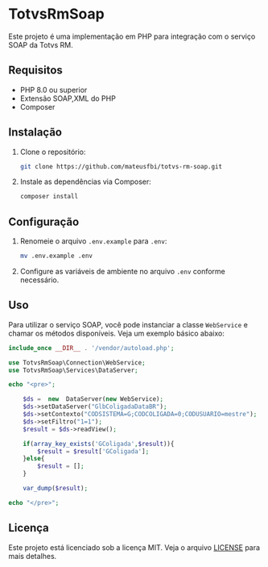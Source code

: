 # TotvsRmSoap

Este projeto é uma implementação em PHP para integração com o serviço SOAP da Totvs RM.

## Requisitos

- PHP 8.0 ou superior
- Extensão SOAP,XML do PHP
- Composer

## Instalação

1. Clone o repositório:
    ```sh
    git clone https://github.com/mateusfbi/totvs-rm-soap.git
    ```
2. Instale as dependências via Composer:
    ```sh
    composer install
    ```

## Configuração

1. Renomeie o arquivo `.env.example` para `.env`:
    ```sh
    mv .env.example .env
    ```
2. Configure as variáveis de ambiente no arquivo `.env` conforme necessário.

## Uso

Para utilizar o serviço SOAP, você pode instanciar a classe `WebService` e chamar os métodos disponíveis. Veja um exemplo básico abaixo:

```php
include_once __DIR__ . '/vendor/autoload.php';

use TotvsRmSoap\Connection\WebService;
use TotvsRmSoap\Services\DataServer;

echo "<pre>";

    $ds =  new  DataServer(new WebService);
    $ds->setDataServer("GlbColigadaDataBR");
    $ds->setContexto("CODSISTEMA=G;CODCOLIGADA=0;CODUSUARIO=mestre");
    $ds->setFiltro("1=1");
    $result = $ds->readView();

    if(array_key_exists('GColigada',$result)){
        $result = $result['GColigada'];
    }else{
        $result = [];
    }

    var_dump($result);

echo "</pre>";

```

## Licença

Este projeto está licenciado sob a licença MIT. Veja o arquivo [LICENSE](LICENSE) para mais detalhes.